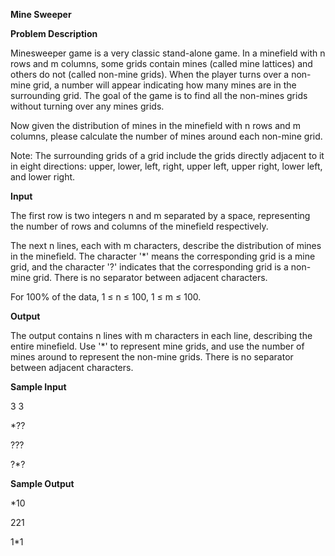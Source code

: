 **Mine Sweeper**

**Problem Description**

Minesweeper game is a very classic stand-alone game. In a minefield with n rows and m columns, some grids contain mines (called mine lattices) and others do not (called non-mine grids). When the player turns over a non-mine grid, a number will appear indicating how many mines are in the surrounding grid. The goal of the game is to find all the non-mines grids without turning over any mines grids.

Now given the distribution of mines in the minefield with n rows and m columns, please calculate the number of mines around each non-mine grid.

Note: The surrounding grids of a grid include the grids directly adjacent to it in eight directions: upper, lower, left, right, upper left, upper right, lower left, and lower right.

**Input**

The first row is two integers n and m separated by a space, representing the number of rows and columns of the minefield respectively.

The next n lines, each with m characters, describe the distribution of mines in the minefield. The character '\*' means the corresponding grid is a mine grid, and the character '?' indicates that the corresponding grid is a non-mine grid. There is no separator between adjacent characters.

For 100% of the data, 1 ≤ n ≤ 100, 1 ≤ m ≤ 100.

**Output**

The output contains n lines with m characters in each line, describing the entire minefield. Use '\*' to represent mine grids, and use the number of mines around to represent the non-mine grids. There is no separator between adjacent characters.

**Sample Input**

3 3

\*??

???

?\*?

**Sample Output**

\*10

221

1\*1

